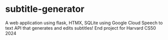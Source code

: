 # subtitle-generator
A web application using flask, HTMX, SQLite using Google Cloud Speech to text API that generates and edits subtitles! End project for Harvard CS50 2024
